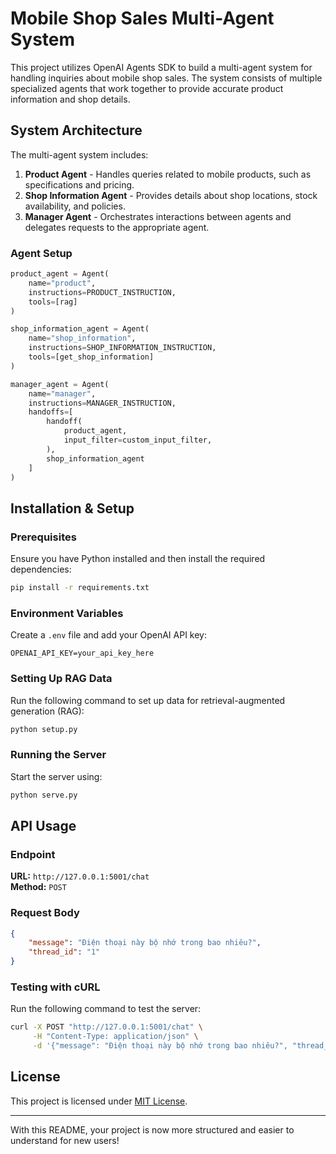 

# Mobile Shop Sales Multi-Agent System

This project utilizes OpenAI Agents SDK to build a multi-agent system for handling inquiries about mobile shop sales. The system consists of multiple specialized agents that work together to provide accurate product information and shop details.


## System Architecture

The multi-agent system includes:

1. **Product Agent** - Handles queries related to mobile products, such as specifications and pricing.
2. **Shop Information Agent** - Provides details about shop locations, stock availability, and policies.
3. **Manager Agent** - Orchestrates interactions between agents and delegates requests to the appropriate agent.

### Agent Setup

```python
product_agent = Agent(
    name="product",
    instructions=PRODUCT_INSTRUCTION,
    tools=[rag]
)

shop_information_agent = Agent(
    name="shop_information",
    instructions=SHOP_INFORMATION_INSTRUCTION,
    tools=[get_shop_information]
)

manager_agent = Agent(
    name="manager",
    instructions=MANAGER_INSTRUCTION,
    handoffs=[
        handoff(
            product_agent,
            input_filter=custom_input_filter,
        ),
        shop_information_agent
    ]
)
```

## Installation & Setup

### Prerequisites
Ensure you have Python installed and then install the required dependencies:

```sh
pip install -r requirements.txt
```

### Environment Variables
Create a `.env` file and add your OpenAI API key:

```
OPENAI_API_KEY=your_api_key_here
```

### Setting Up RAG Data
Run the following command to set up data for retrieval-augmented generation (RAG):

```sh
python setup.py
```

### Running the Server
Start the server using:

```sh
python serve.py
```

## API Usage

### Endpoint
**URL:** `http://127.0.0.1:5001/chat`  
**Method:** `POST`

### Request Body
```json
{
    "message": "Điện thoại này bộ nhớ trong bao nhiêu?",
    "thread_id": "1"
}
```

### Testing with cURL
Run the following command to test the server:

```sh
curl -X POST "http://127.0.0.1:5001/chat" \
     -H "Content-Type: application/json" \
     -d '{"message": "Điện thoại này bộ nhớ trong bao nhiêu?", "thread_id": "1"}'
```

## License
This project is licensed under [MIT License](LICENSE).

---

With this README, your project is now more structured and easier to understand for new users!

